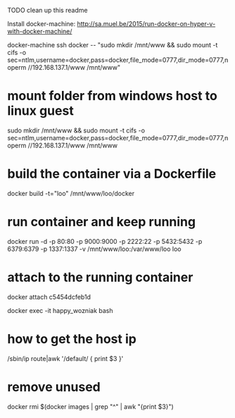 TODO clean up this readme

Install docker-machine: http://sa.muel.be/2015/run-docker-on-hyper-v-with-docker-machine/

docker-machine ssh docker -- "sudo mkdir /mnt/www && sudo mount -t cifs -o sec=ntlm,username=docker,pass=docker,file_mode=0777,dir_mode=0777,noperm  //192.168.137.1/www /mnt/www"

# mount folder from windows host to linux guest
sudo mkdir /mnt/www && sudo mount -t cifs -o sec=ntlm,username=docker,pass=docker,file_mode=0777,dir_mode=0777,noperm  //192.168.137.1/www /mnt/www

# build the container via a Dockerfile
docker build -t="loo" /mnt/www/loo/docker

# run container and keep running
docker run -d -p 80:80 -p 9000:9000 -p 2222:22 -p 5432:5432 -p 6379:6379  -p 1337:1337 -v /mnt/www/loo:/var/www/loo loo

# attach to the running container
docker attach c5454dcfeb1d

docker exec -it happy_wozniak bash

# how to get the host ip
/sbin/ip route|awk '/default/ { print $3 }'

# remove unused
docker rmi $(docker images | grep "^<none>" | awk "{print $3}")
